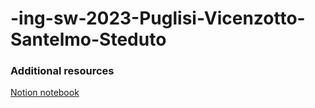 # -ing-sw-2023-Puglisi-Vicenzotto-Santelmo-Steduto

### Additional resources
[Notion notebook](https://www.notion.so/Progetto-INGSW-087e536e2716463e8daf02d88d9d8df3)